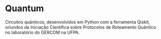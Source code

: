# Quantum
Circuitos quânticos, desenvolvidos em Python com a ferramenta Qiskit, oriundos da Iniciação Científica sobre Protocolos de Roteamento Quântico no laboratório do GERCOM na UFPA.
